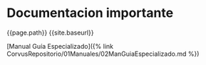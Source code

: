 # Documentacion importante

{{page.path}}
{{site.baseurl}}

[Manual Guía Especializado]({% link CorvusRepositorio/01Manuales/02ManGuiaEspecializado.md %})